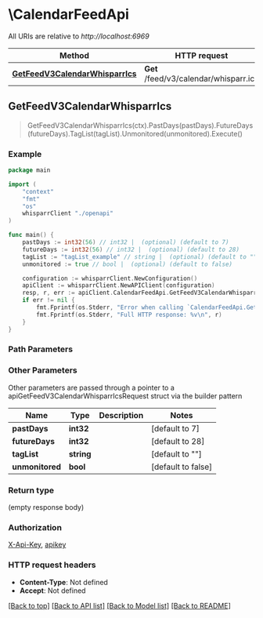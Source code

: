 # \CalendarFeedApi

All URIs are relative to *http://localhost:6969*

Method | HTTP request | Description
------------- | ------------- | -------------
[**GetFeedV3CalendarWhisparrIcs**](CalendarFeedApi.md#GetFeedV3CalendarWhisparrIcs) | **Get** /feed/v3/calendar/whisparr.ics | 



## GetFeedV3CalendarWhisparrIcs

> GetFeedV3CalendarWhisparrIcs(ctx).PastDays(pastDays).FutureDays(futureDays).TagList(tagList).Unmonitored(unmonitored).Execute()



### Example

```go
package main

import (
    "context"
    "fmt"
    "os"
    whisparrClient "./openapi"
)

func main() {
    pastDays := int32(56) // int32 |  (optional) (default to 7)
    futureDays := int32(56) // int32 |  (optional) (default to 28)
    tagList := "tagList_example" // string |  (optional) (default to "")
    unmonitored := true // bool |  (optional) (default to false)

    configuration := whisparrClient.NewConfiguration()
    apiClient := whisparrClient.NewAPIClient(configuration)
    resp, r, err := apiClient.CalendarFeedApi.GetFeedV3CalendarWhisparrIcs(context.Background()).PastDays(pastDays).FutureDays(futureDays).TagList(tagList).Unmonitored(unmonitored).Execute()
    if err != nil {
        fmt.Fprintf(os.Stderr, "Error when calling `CalendarFeedApi.GetFeedV3CalendarWhisparrIcs``: %v\n", err)
        fmt.Fprintf(os.Stderr, "Full HTTP response: %v\n", r)
    }
}
```

### Path Parameters



### Other Parameters

Other parameters are passed through a pointer to a apiGetFeedV3CalendarWhisparrIcsRequest struct via the builder pattern


Name | Type | Description  | Notes
------------- | ------------- | ------------- | -------------
 **pastDays** | **int32** |  | [default to 7]
 **futureDays** | **int32** |  | [default to 28]
 **tagList** | **string** |  | [default to &quot;&quot;]
 **unmonitored** | **bool** |  | [default to false]

### Return type

 (empty response body)

### Authorization

[X-Api-Key](../README.md#X-Api-Key), [apikey](../README.md#apikey)

### HTTP request headers

- **Content-Type**: Not defined
- **Accept**: Not defined

[[Back to top]](#) [[Back to API list]](../README.md#documentation-for-api-endpoints)
[[Back to Model list]](../README.md#documentation-for-models)
[[Back to README]](../README.md)

